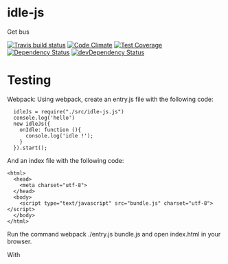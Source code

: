# idle-js

Get bus

[![Travis build status](http://img.shields.io/travis/gabrielstuff/idle-js.svg?style=flat)](https://travis-ci.org/gabrielstuff/idle-js)
[![Code Climate](https://codeclimate.com/github/gabrielstuff/idle-js/badges/gpa.svg)](https://codeclimate.com/github/gabrielstuff/idle-js)
[![Test Coverage](https://codeclimate.com/github/gabrielstuff/idle-js/badges/coverage.svg)](https://codeclimate.com/github/gabrielstuff/idle-js)
[![Dependency Status](https://david-dm.org/gabrielstuff/idle-js.svg)](https://david-dm.org/gabrielstuff/idle-js)
[![devDependency Status](https://david-dm.org/gabrielstuff/idle-js/dev-status.svg)](https://david-dm.org/gabrielstuff/idle-js#info=devDependencies)


# Testing
 
Webpack:
Using webpack, create an entry.js file with the following code:
```
  idleJs = require("./src/idle-js.js")
  console.log('hello')
  new idleJs({
    onIdle: function (){
      console.log('idle !');
    }
  }).start();
```

And an index file with the following code:
```
<html>
  <head>
    <meta charset="utf-8">
  </head>
  <body>
    <script type="text/javascript" src="bundle.js" charset="utf-8"></script>
  </body>
</html>
```

Run the command webpack ./entry.js bundle.js and open index.html in your browser.

With <script> tag: (the file you are looking for is in the dist directory)

```
<!DOCTYPE html>
<html>
<head>
  <title>Vanilla Idle</title>
  <style>
    #status, #visibility{
      background-color: #E6EFC2;
      border-color: #C6D880;
      color: #264409;
      padding:20px;
      text-align: center;
      width:100px;
    }
    #status.idle, #visibility.idle{
      background-color: #FFF6BF;
      border-color: #FFD324;
      color: #514721;
    }
  </style>
</head>
<body>
  <h1>Vanilla Idle</h1>
  <div id="status">Active!</div>
  <div id="visibility">Visible!</div>

  <script type="text/javascript" src="./dist/idle-js.js"></script>
  <script type="text/javascript">
    idle({
      onIdle: function(){
        document.querySelector('#status').classList.toggle('idle');
        document.querySelector('#status').textContent = 'Idle!';
      },
      onActive: function(){
        document.querySelector('#status').classList.toggle('idle');
        document.querySelector('#status').textContent = 'Active!';
      },
      onHide: function(){
        document.querySelector('#visibility').classList.toggle('idle');
        document.querySelector('#visibility').textContent = 'Hidden!';
      },
      onShow: function(){
        // Add a slight pause so you can see the change
        setTimeout(function(){
          document.querySelector('#visibility').classList.toggle('idle');
          document.querySelector('#visibility').textContent = 'Visible!';
        }, 250);
      },
      idle: 2000,
      keepTracking: true
    }).start();
  </script>
</body>
</html>
```

